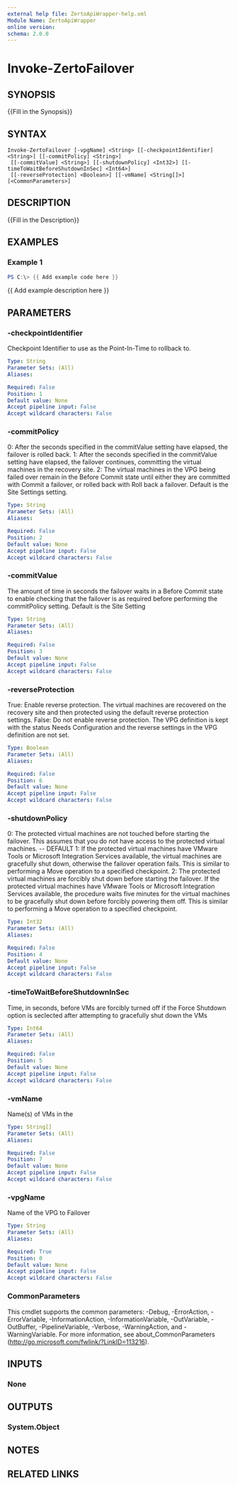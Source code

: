 ```yaml
---
external help file: ZertoApiWrapper-help.xml
Module Name: ZertoApiWrapper
online version:
schema: 2.0.0
---
```


# Invoke-ZertoFailover

## SYNOPSIS
{{Fill in the Synopsis}}

## SYNTAX

```
Invoke-ZertoFailover [-vpgName] <String> [[-checkpointIdentifier] <String>] [[-commitPolicy] <String>]
 [[-commitValue] <String>] [[-shutdownPolicy] <Int32>] [[-timeToWaitBeforeShutdownInSec] <Int64>]
 [[-reverseProtection] <Boolean>] [[-vmName] <String[]>] [<CommonParameters>]
```

## DESCRIPTION
{{Fill in the Description}}

## EXAMPLES

### Example 1
```powershell
PS C:\> {{ Add example code here }}
```

{{ Add example description here }}

## PARAMETERS

### -checkpointIdentifier
Checkpoint Identifier to use as the Point-In-Time to rollback to.

```yaml
Type: String
Parameter Sets: (All)
Aliases:

Required: False
Position: 1
Default value: None
Accept pipeline input: False
Accept wildcard characters: False
```

### -commitPolicy
0: After the seconds specified in the commitValue setting have elapsed, the failover is rolled back.
            1: After the seconds specified in the commitValue setting have elapsed, the failover continues, committing the virtual machines in the recovery site.
            2: The virtual machines in the VPG being failed over remain in the Before Commit state until either they are committed with Commit a failover, or rolled back with Roll back a failover.
            Default is the Site Settings setting.

```yaml
Type: String
Parameter Sets: (All)
Aliases:

Required: False
Position: 2
Default value: None
Accept pipeline input: False
Accept wildcard characters: False
```

### -commitValue
The amount of time in seconds the failover waits in a Before Commit state to enable checking that the failover is as required before performing the commitPolicy setting.
Default is the Site Setting

```yaml
Type: String
Parameter Sets: (All)
Aliases:

Required: False
Position: 3
Default value: None
Accept pipeline input: False
Accept wildcard characters: False
```

### -reverseProtection
True: Enable reverse protection.
The virtual machines are recovered on the recovery site and then protected using the default reverse protection settings.
            False: Do not enable reverse protection.
The VPG definition is kept with the status Needs Configuration and the reverse settings in the VPG definition are not set.

```yaml
Type: Boolean
Parameter Sets: (All)
Aliases:

Required: False
Position: 6
Default value: None
Accept pipeline input: False
Accept wildcard characters: False
```

### -shutdownPolicy
0: The protected virtual machines are not touched before starting the failover.
This assumes that you do not have access to the protected virtual machines.
-- DEFAULT
        1: If the protected virtual machines have VMware Tools or Microsoft Integration Services available, the virtual machines are gracefully shut down, otherwise the failover operation fails.
This is similar to performing a Move operation to a specified checkpoint.
        2: The protected virtual machines are forcibly shut down before starting the failover.
If the protected virtual machines have VMware Tools or Microsoft Integration Services available, the procedure waits five minutes for the virtual machines to be gracefully shut down before forcibly powering them off.
This is similar to performing a Move operation to a specified checkpoint.

```yaml
Type: Int32
Parameter Sets: (All)
Aliases:

Required: False
Position: 4
Default value: None
Accept pipeline input: False
Accept wildcard characters: False
```

### -timeToWaitBeforeShutdownInSec
Time, in seconds, before VMs are forcibly turned off if the Force Shutdown option is seclected after attempting to gracefully shut down the VMs

```yaml
Type: Int64
Parameter Sets: (All)
Aliases:

Required: False
Position: 5
Default value: None
Accept pipeline input: False
Accept wildcard characters: False
```

### -vmName
Name(s) of VMs in the

```yaml
Type: String[]
Parameter Sets: (All)
Aliases:

Required: False
Position: 7
Default value: None
Accept pipeline input: False
Accept wildcard characters: False
```

### -vpgName
Name of the VPG to Failover

```yaml
Type: String
Parameter Sets: (All)
Aliases:

Required: True
Position: 0
Default value: None
Accept pipeline input: False
Accept wildcard characters: False
```

### CommonParameters
This cmdlet supports the common parameters: -Debug, -ErrorAction, -ErrorVariable, -InformationAction, -InformationVariable, -OutVariable, -OutBuffer, -PipelineVariable, -Verbose, -WarningAction, and -WarningVariable.
For more information, see about_CommonParameters (http://go.microsoft.com/fwlink/?LinkID=113216).

## INPUTS

### None
## OUTPUTS

### System.Object
## NOTES

## RELATED LINKS
